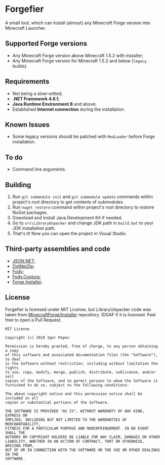 # Forgefier

A small tool, which can install (almost) any Minecraft Forge version into Minecraft Launcher.

## Supported Forge versions

- Any Minecraft Forge version above Minecraft 1.5.2 with installer;
- Any Minecraft Forge version for Minecraft 1.5.2 and below (`legacy` builds).

## Requirements

- Not being a slow-witted;
- **.NET Framework 4.6.1**;
- **Java Runtime Environment 8** and above;
- Established **Internet connection** during the installation.

## Known Issues

- Some legacy versions should be patched with `ModLoader` before Forge installation.

## To do

- Command line arguments.

## Building

1. Run `git submodule init` and `git submodule update` commands within project's root directory to get contents of submodules.
2. Run `nuget restore` command within project's root directory to restore NuGet packages.
3. Download and Install Java Development Kit if needed.
4. Go to `src\LibraryUnpacker` and change JDK path in `build.bat` to your JDK installation path.
5. That's it! Now you can open the project in Visual Studio.

## Third-party assemblies and code

- [JSON.NET](http://james.newtonking.com/json);
- [DotNetZip](https://github.com/haf/DotNetZip.Semverd);
- [Fody](https://github.com/Fody/Fody);
- [Fody.Costura](https://github.com/Fody/Costura);
- [Forge Installer](https://github.com/MinecraftForge/Installer/).

## License

Forgefier is licensed under MIT License, but LibraryUnpacker code was taken from [MinecraftForge/Installer](https://github.com/MinecraftForge/Installer/blob/2228c90908ea51c417dea631b9807618c6746f89/src/main/java/net/minecraftforge/installer/DownloadUtils.java) repository. IDGAF if it is licensed. Feel free to open a Pull Request.

```no-highlight
MIT License

Copyright (c) 2018 Igor Popov

Permission is hereby granted, free of charge, to any person obtaining a copy
of this software and associated documentation files (the "Software"), to deal
in the Software without restriction, including without limitation the rights
to use, copy, modify, merge, publish, distribute, sublicense, and/or sell
copies of the Software, and to permit persons to whom the Software is
furnished to do so, subject to the following conditions:

The above copyright notice and this permission notice shall be included in all
copies or substantial portions of the Software.

THE SOFTWARE IS PROVIDED "AS IS", WITHOUT WARRANTY OF ANY KIND, EXPRESS OR
IMPLIED, INCLUDING BUT NOT LIMITED TO THE WARRANTIES OF MERCHANTABILITY,
FITNESS FOR A PARTICULAR PURPOSE AND NONINFRINGEMENT. IN NO EVENT SHALL THE
AUTHORS OR COPYRIGHT HOLDERS BE LIABLE FOR ANY CLAIM, DAMAGES OR OTHER
LIABILITY, WHETHER IN AN ACTION OF CONTRACT, TORT OR OTHERWISE, ARISING FROM,
OUT OF OR IN CONNECTION WITH THE SOFTWARE OR THE USE OR OTHER DEALINGS IN THE
SOFTWARE.
```